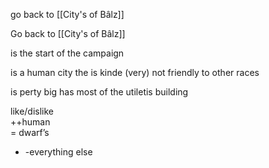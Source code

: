 go back to [[City's of Bâlz]]

Go back to [[City's of Bâlz]]

is the start of the campaign

is a human city the is kinde (very) not friendly to other races

is perty big has most of the utiletis building 

like/dislike  
++human  
= dwarf’s  
- -everything else